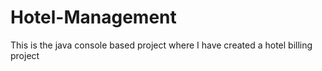# Hotel-Management
This is the java console based project where I have created a hotel billing project
